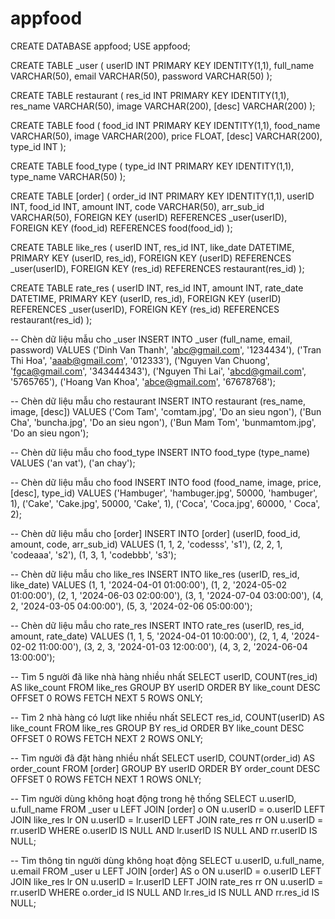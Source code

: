 # appfood

CREATE DATABASE appfood;
USE appfood;

CREATE TABLE _user (
    userID INT PRIMARY KEY IDENTITY(1,1),
    full_name VARCHAR(50),
    email VARCHAR(50),
    password VARCHAR(50)
);

CREATE TABLE restaurant (
    res_id INT PRIMARY KEY IDENTITY(1,1),
    res_name VARCHAR(50),
    image VARCHAR(200),
    [desc] VARCHAR(200)
);

CREATE TABLE food (
    food_id INT PRIMARY KEY IDENTITY(1,1),
    food_name VARCHAR(50),
    image VARCHAR(200),
    price FLOAT,
    [desc] VARCHAR(200),
    type_id INT
);

CREATE TABLE food_type (
    type_id INT PRIMARY KEY IDENTITY(1,1),
    type_name VARCHAR(50)
);

CREATE TABLE [order] (
    order_id INT PRIMARY KEY IDENTITY(1,1),
    userID INT,
    food_id INT,
    amount INT,
    code VARCHAR(50),
    arr_sub_id VARCHAR(50),
    FOREIGN KEY (userID) REFERENCES _user(userID),
    FOREIGN KEY (food_id) REFERENCES food(food_id)
);

CREATE TABLE like_res (
    userID INT,
    res_id INT,
    like_date DATETIME,
    PRIMARY KEY (userID, res_id),
    FOREIGN KEY (userID) REFERENCES _user(userID),
    FOREIGN KEY (res_id) REFERENCES restaurant(res_id)
);

CREATE TABLE rate_res (
    userID INT,
    res_id INT,
    amount INT,
    rate_date DATETIME,
    PRIMARY KEY (userID, res_id),
    FOREIGN KEY (userID) REFERENCES _user(userID),
    FOREIGN KEY (res_id) REFERENCES restaurant(res_id)
);

-- Chèn dữ liệu mẫu cho _user
INSERT INTO _user (full_name, email, password) VALUES 
('Dinh Van Thanh', 'abc@gmail.com', '1234434'),
('Tran Thi Hoa', 'aaab@gmail.com', '012333'),
('Nguyen Van Chuong', 'fgca@gmail.com', '343444343'),
('Nguyen Thi Lai', 'abcd@gmail.com', '5765765'),
('Hoang Van Khoa', 'abce@gmail.com', '67678768');

-- Chèn dữ liệu mẫu cho restaurant
INSERT INTO restaurant (res_name, image, [desc]) VALUES 
('Com Tam', 'comtam.jpg', 'Do an sieu ngon'),
('Bun Cha', 'buncha.jpg', 'Do an sieu ngon'),
('Bun Mam Tom', 'bunmamtom.jpg', 'Do an sieu ngon');

-- Chèn dữ liệu mẫu cho food_type
INSERT INTO food_type (type_name) VALUES 
('an vat'),
('an chay');

-- Chèn dữ liệu mẫu cho food
INSERT INTO food (food_name, image, price, [desc], type_id) VALUES 
('Hambuger', 'hambuger.jpg', 50000, 'hambuger', 1),
('Cake', 'Cake.jpg', 50000, 'Cake', 1),
('Coca', 'Coca.jpg', 60000, ' Coca', 2);

-- Chèn dữ liệu mẫu cho [order]
INSERT INTO [order] (userID, food_id, amount, code, arr_sub_id) VALUES 
(1, 1, 2, 'codesss', 's1'),
(2, 2, 1, 'codeaaa', 's2'),
(1, 3, 1, 'codebbb', 's3');

-- Chèn dữ liệu mẫu cho like_res
INSERT INTO like_res (userID, res_id, like_date) VALUES 
(1, 1, '2024-04-01 01:00:00'),
(1, 2, '2024-05-02 01:00:00'),
(2, 1, '2024-06-03 02:00:00'),
(3, 1, '2024-07-04 03:00:00'),
(4, 2, '2024-03-05 04:00:00'),
(5, 3, '2024-02-06 05:00:00');

-- Chèn dữ liệu mẫu cho rate_res
INSERT INTO rate_res (userID, res_id, amount, rate_date) VALUES 
(1, 1, 5, '2024-04-01 10:00:00'),
(2, 1, 4, '2024-02-02 11:00:00'),
(3, 2, 3, '2024-01-03 12:00:00'),
(4, 3, 2, '2024-06-04 13:00:00');

-- Tìm 5 người đã like nhà hàng nhiều nhất
SELECT userID, COUNT(res_id) AS like_count
FROM like_res
GROUP BY userID
ORDER BY like_count DESC
OFFSET 0 ROWS FETCH NEXT 5 ROWS ONLY;

-- Tìm 2 nhà hàng có lượt like nhiều nhất
SELECT res_id, COUNT(userID) AS like_count
FROM like_res
GROUP BY res_id
ORDER BY like_count DESC
OFFSET 0 ROWS FETCH NEXT 2 ROWS ONLY;

-- Tìm người đã đặt hàng nhiều nhất
SELECT userID, COUNT(order_id) AS order_count
FROM [order]
GROUP BY userID
ORDER BY order_count DESC
OFFSET 0 ROWS FETCH NEXT 1 ROWS ONLY;

-- Tìm người dùng không hoạt động trong hệ thống
SELECT u.userID, u.full_name
FROM _user u
LEFT JOIN [order] o ON u.userID = o.userID
LEFT JOIN like_res lr ON u.userID = lr.userID
LEFT JOIN rate_res rr ON u.userID = rr.userID
WHERE o.userID IS NULL 
  AND lr.userID IS NULL 
  AND rr.userID IS NULL;

-- Tìm thông tin người dùng không hoạt động
SELECT u.userID, u.full_name, u.email
FROM _user u
LEFT JOIN [order] AS o ON u.userID = o.userID
LEFT JOIN like_res lr ON u.userID = lr.userID
LEFT JOIN rate_res rr ON u.userID = rr.userID
WHERE o.order_id IS NULL AND lr.res_id IS NULL AND rr.res_id IS NULL;
